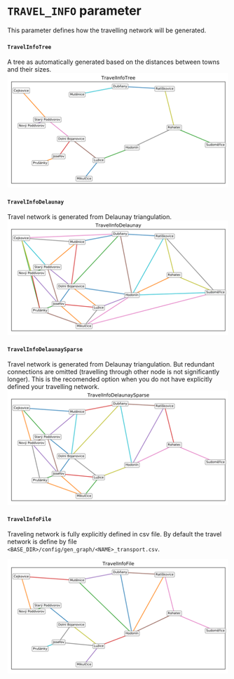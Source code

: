 
# `TRAVEL_INFO` parameter
This parameter defines how the travelling network will be generated.

#### `TravelInfoTree`
A tree as automatically generated based on the distances between towns and their sizes.
![](fig/travel-info-tree.svg)

#### `TravelInfoDelaunay`
Travel network is generated from Delaunay triangulation.
![](fig/travel-info-delaunay.svg)

#### `TravelInfoDelaunaySparse`
Travel network is generated from Delaunay triangulation. But redundant connections are omitted (travelling through other node is not significantly longer).
This is the recomended option when you do not have explicitly defined your travelling network. 
![](fig/travel-info-delaunay-sparse.svg)

#### `TravelInfoFile`
Traveling network is fully explicitly defined in csv file. By default the travel network is define by file `<BASE_DIR>/config/gen_graph/<NAME>_transport.csv`.

![](fig/travel-info-file.svg)

